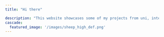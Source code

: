 ```yaml
---
title: "Hi there"

description: "This website showcases some of my projects from uni, internships and my spare time."
cascade:
  featured_image: '/images/sheep_high_def.png'
---
```

